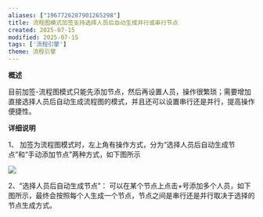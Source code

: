 ```yaml
---
aliases: ["1967726287901265298"]
title: 流程图模式加签支持选择人员后自动生成并行或串行节点
created: 2025-07-15
modified: 2025-07-15
tags: ['流程引擎']
theme: 流程引擎
---
```


**概述**

目前加签-流程图模式只能先添加节点，然后再设置人员，操作很繁琐；需要增加直接选择人员后自动生成流程图的模式，并且还可以设置串行还是并行，提高操作便捷性。

**详细说明**

1、 加签为流程图模式时，左上角有操作方式，分为“选择人员后自动生成节点”和“手动添加节点”两种方式，如下图所示

![](https://myhelpdoc.oss-cn-heyuan.aliyuncs.com/mdimages/711936e83f60efae709a65cfe8274a8b.jpg)

2、“选择人员后自动生成节点”： 可以在某个节点上点击+号添加多个人员，如下图所示，最终会按照每个人生成一个节点，节点之间是串行还是并行取决于选择的节点生成方式。

